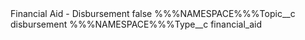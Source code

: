 <?xml version="1.0" encoding="UTF-8"?>
<CustomMetadata xmlns="http://soap.sforce.com/2006/04/metadata" xmlns:xsi="http://www.w3.org/2001/XMLSchema-instance" xmlns:xsd="http://www.w3.org/2001/XMLSchema">
    <label>Financial Aid - Disbursement</label>
    <protected>false</protected>
    <values>
        <field>%%%NAMESPACE%%%Topic__c</field>
        <value xsi:type="xsd:string">disbursement</value>
    </values>
    <values>
        <field>%%%NAMESPACE%%%Type__c</field>
        <value xsi:type="xsd:string">financial_aid</value>
    </values>
</CustomMetadata>
